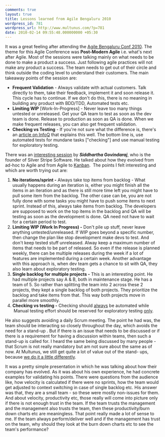 ```yaml
---
comments: true
layout: true
title: Lessons learned from Agile Bengaluru 2010
wordpress_id: 781
wordpress_url: http://www.multunus.com/?p=781
date: 2010-02-14 09:55:48.000000000 +05:30
---
```

It was a great feeling after attending the <a href="http://www.agileindia.org/agilebengaluru2010">Agile Bengaluru Conf 2010</a>. The theme for this Agile Conference was <strong>Post-Modern Agile</strong> i.e. what's next after Agile. Most of the sessions were talking mainly on what needs to be done to make a product a success. Just following agile practices will not make any product a success. The team needs to get out of their circle and think outside the coding level to understand their customers. The main takeaway points of the session are:
<ul>
	<li><strong>Frequent Validation</strong> - Always validate with actual customers. Talk directly to them, take their feedback, implement it and soon release it. This cycle has to continue. If we don't do this, there is no meaning in building any product with BDD/TDD, Automated tests etc.</li>
	<li><strong>Limiting WIP</strong> [Work-In-Progress] - Never leave too many things untested or unreleased. Get your QA team to test as soon as the dev team is done. Release to production as soon as QA is done. When we make frequent releases, you can also get frequent validation.</li>
	<li><strong>Checking vs Testing</strong> - If you're not sure what the difference is, there's an <a href="http://www.infoq.com/news/2009/12/testing-or-checking">article on InfoQ</a> that explains this well. The bottom line is, use automated tests for mundane tasks ["checking"] and use manual testing for exploratory testing.</li>
</ul>
There was an <a href="http://www.agileindia.org/agilebengaluru2010/agile-bengaluru-2010-a-startup-journey.htm">interesting session</a> by <strong><em>Siddhartha Govindaraj</em></strong>, who is the founder of Silver Stripe Software. He talked about how they evolved from ad-hoc to Agile and from Agile to <a href="http://en.wikipedia.org/wiki/Kanban">Kanban</a>.  The points I felt interesting and which are worth trying out are:
<ol>
	<li><strong>No iterations/sprint -</strong> Always take top items from backlog - What usually happens during an iteration is, either you might finish all the items in an iteration and as there is still more time left you might have to pull some item from the backlog. The other case can be, you are not fully done with some tasks you might have to push some items to next sprint. Instead of this, always take items from backlog. The developers are supposed to work on the top items in the backlog and QA will be testing as soon as the development is done. QA need not have to wait for a certain period to test.</li>
	<li><strong>Limiting WIP (Work In Progress) -</strong> Don't pile up stuff, never leave anything untested/unreleased. If WIP goes beyond a specific number, then change the plan like stop development make devs to test. And don't keep tested stuff unreleased. Alway keep a maximum number of items that needs to be part of released. So even if the release is planned weekly, there can be multiple releases during the week if a lot of features are implemented during a certain week. Another advantage with this approach is, when dev team gets a chance to sit with QA, they also learn about exploratory testing.</li>
	<li><strong>Single backlog for multiple projects -</strong> This is an interesting point. He had multiple projects say A &amp; B, both in maintenance stage. He has a team of 5. So rather than splitting the team into 2 across these 2 projects, they kept a single backlog of both projects. They prioritize the backlog and take items from that. This way both projects move in parallel more smoothly.</li>
	<li><strong>Checking vs testing -</strong> Checking should <span style="text-decoration: underline;">always</span> be automated while  Manual testing effort should be reserved for exploratory testing <span style="text-decoration: underline;">only</span>.</li>
</ol>
He also suggests avoiding a daily Scrum meeting. The point he had was, the team should be interacting so closely throughout the day, which avoids the need for a stand-up . But if there is an issue that needs to be discussed or if there is a requirement for having a discussion within teams, then such a stand-up is called for. I heard the same being discussed by many people - that Scrum is not really mandatory but am not sure about the same as of now. At Multunus, we still get quite a lot of value out of the stand- ups, because <a href="http://www.multunus.com/2010/01/our-pragmatic-processes/">we do it a little differently</a>.

It was a pretty simple presentation in which he was talking about how their company has evolved. As it was about his own experience, he had concrete examples for validating his points. There were questions from the audience like, how velocity is calculated if there were no sprints, how the team would get adjusted to context switching in case of single backlog etc. His answer was that, they are a small team - so these were mostly non-issues for them. And about velocity, productivity etc, those really will come into picture only if there is not enough trust in the team. If the team trusts the management and the management also trusts the team, then these productivity/burn down charts etc are meaningless. That point really made a lot of sense to me. If the team always perform/deliver well and if the management has trust on the team, why should they look at the burn down charts etc to see the team's performance?
